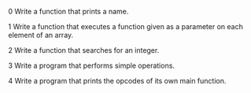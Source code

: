 0 Write a function that prints a name.

1 Write a function that executes a function given as a parameter on each element of an array.

2 Write a function that searches for an integer.

3 Write a program that performs simple operations.

4 Write a program that prints the opcodes of its own main function.
